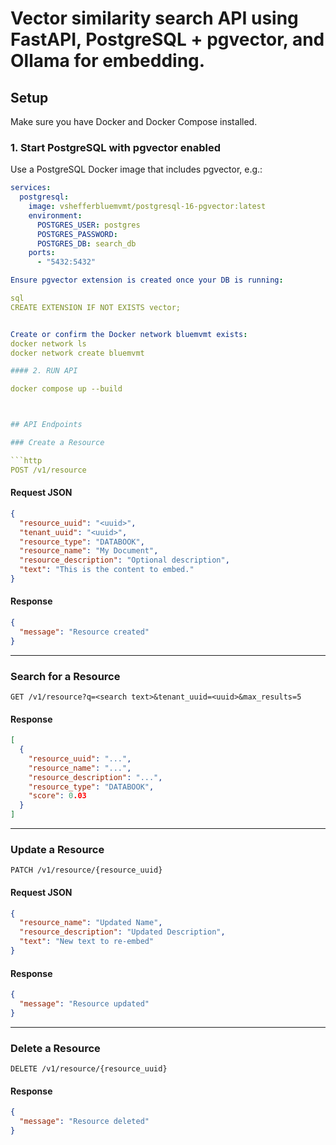 # Vector similarity search API using FastAPI, PostgreSQL + pgvector, and Ollama for embedding.

## Setup

Make sure you have Docker and Docker Compose installed.

### 1. Start PostgreSQL with pgvector enabled

Use a PostgreSQL Docker image that includes pgvector, e.g.:

```yaml
services:
  postgresql:
    image: vshefferbluemvmt/postgresql-16-pgvector:latest
    environment:
      POSTGRES_USER: postgres
      POSTGRES_PASSWORD: 
      POSTGRES_DB: search_db
    ports:
      - "5432:5432"

Ensure pgvector extension is created once your DB is running:

sql
CREATE EXTENSION IF NOT EXISTS vector;


Create or confirm the Docker network bluemvmt exists:
docker network ls
docker network create bluemvmt

#### 2. RUN API

docker compose up --build



## API Endpoints

### Create a Resource

```http
POST /v1/resource
```

#### Request JSON

```json
{
  "resource_uuid": "<uuid>",
  "tenant_uuid": "<uuid>",
  "resource_type": "DATABOOK",
  "resource_name": "My Document",
  "resource_description": "Optional description",
  "text": "This is the content to embed."
}
```

#### Response

```json
{
  "message": "Resource created"
}
```

---

### Search for a Resource

```http
GET /v1/resource?q=<search text>&tenant_uuid=<uuid>&max_results=5
```

#### Response

```json
[
  {
    "resource_uuid": "...",
    "resource_name": "...",
    "resource_description": "...",
    "resource_type": "DATABOOK",
    "score": 0.03
  }
]
```

---

### Update a Resource

```http
PATCH /v1/resource/{resource_uuid}
```

#### Request JSON

```json
{
  "resource_name": "Updated Name",
  "resource_description": "Updated Description",
  "text": "New text to re-embed"
}
```

#### Response

```json
{
  "message": "Resource updated"
}
```

---

### Delete a Resource

```http
DELETE /v1/resource/{resource_uuid}
```

#### Response

```json
{
  "message": "Resource deleted"
}
```
